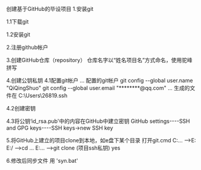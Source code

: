 创建基于GitHub的毕设项目
1.安装git

1.1下载git

1.2安装git


2.注册github帐户

3.创建GitHub仓库（repository）
仓库名字以“姓名项目名”方式命名，使用驼峰拼写

4.创建公钥私钥
4.1配置git帐户
...
配置的git帐户
git config --global user.name "QiQingShuo"
git config --global user.email "********@qq.com"
...
生成的文件在
C:\Users\26819\.ssh

4.2创建密钥

4.3将公钥‘id_rsa.pub'中的内容在GitHub中建立密钥
GitHub settings----SSH and GPG keys----SSH keys->new SSH key

5.将GitHub上建立的项目clone到本地，如e盘下某个目录
打开git.cmd
   C:...  -->E:
   E:/   -->cd ...
   E:...  -->git clone (项目ssh私钥)
                    yes
   
6.修改后同步文件
用 'syn.bat'
